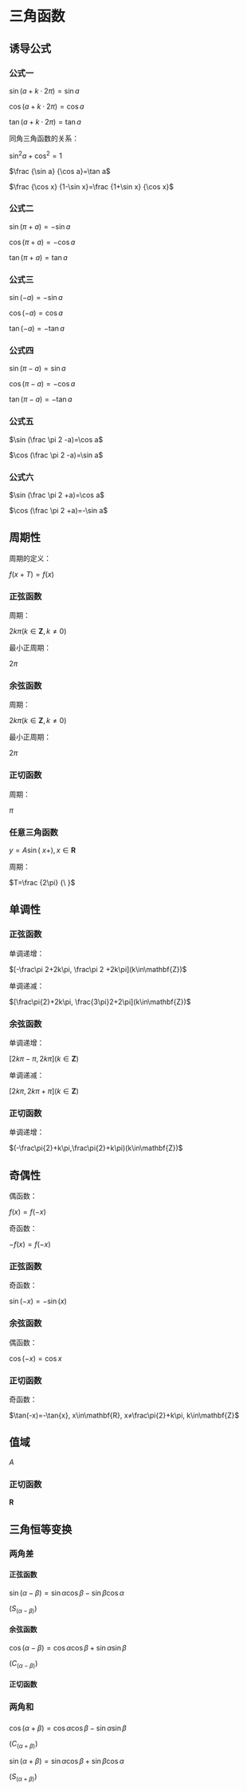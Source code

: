 # 三角函数

## 诱导公式

### 公式一

$\sin (a+k·2\pi)=\sin a$

$\cos (a+k·2\pi)=\cos a$

$\tan (a+k·2\pi)=\tan a$

同角三角函数的关系：

$\sin^2 a+\cos^2=1$

$\frac {\sin a} {\cos a}=\tan a$

$\frac {\cos x} {1-\sin x}=\frac {1+\sin x} {\cos x}$

### 公式二

$\sin (\pi +a)=-\sin a$

$\cos (\pi +a)=-\cos a$

$\tan (\pi +a)=\tan a$

### 公式三

$\sin (-a)=-\sin a$

$\cos (-a)=\cos a$

$\tan (-a)=-\tan a$

### 公式四

$\sin (\pi -a)=\sin a$

$\cos (\pi -a)=-\cos a$

$\tan(\pi -a)=-\tan a$

### 公式五

$\sin (\frac \pi 2 -a)=\cos a$

$\cos (\frac \pi 2 -a)=\sin a$

### 公式六

$\sin (\frac \pi 2 +a)=\cos a$

$\cos (\frac \pi 2 +a)=-\sin a$

## 周期性

周期的定义：

$f(x+T)=f(x)$

### 正弦函数

周期：

$2k\pi(k\in\mathbf{Z}, k≠0)$

最小正周期：

$2\pi$

### 余弦函数

周期：

$2k\pi(k\in\mathbf{Z}, k≠0)$

最小正周期：

$2\pi$

### 正切函数

周期：

$\pi$

### 任意三角函数

$y=A\sin(\ x + ), x\in\mathbf{R}$

周期：

$T=\frac {2\pi} {\ }$

## 单调性

### 正弦函数

单调递增：

$[-\frac\pi 2+2k\pi, \frac\pi 2 +2k\pi](k\in\mathbf{Z})$

单调递减：

$[\frac\pi{2}+2k\pi, \frac{3\pi}2+2\pi](k\in\mathbf{Z})$

### 余弦函数

单调递增：

$[2k\pi-\pi, 2k\pi](k\in\mathbf{Z})$

单调递减：

$[2k\pi, 2k\pi+\pi](k\in\mathbf{Z})$

### 正切函数

单调递增：

$(-\frac\pi{2}+k\pi,\frac\pi{2}+k\pi)(k\in\mathbf{Z})$

## 奇偶性

偶函数：

$f(x)=f(-x)$

奇函数：

$-f(x)=f(-x)$

### 正弦函数

奇函数：

$\sin(-x)=-\sin(x)$

### 余弦函数

偶函数：

$\cos(-x)=\cos{x}$

### 正切函数

奇函数：

$\tan(-x)=-\tan{x}, x\in\mathbf{R}, x≠\frac\pi{2}+k\pi, k\in\mathbf{Z}$

## 值域

$A$

### 正切函数

$\mathbf{R}$

## 三角恒等变换

### 两角差

#### 正弦函数

$\sin(\alpha-\beta)=\sin\alpha\cos\beta-\sin\beta\cos\alpha$

$(S_{(\alpha-\beta)})$

#### 余弦函数

$\cos(\alpha-\beta)=\cos\alpha\cos\beta+\sin\alpha\sin\beta$

$(C_{(\alpha-\beta)})$

#### 正切函数

### 两角和

###

$\cos(\alpha+\beta)=\cos\alpha\cos\beta-\sin\alpha\sin\beta$

$(C_{(\alpha+\beta)})$

$\sin(\alpha+\beta)=\sin\alpha\cos\beta+\sin\beta\cos\alpha$

$(S_{(\alpha+\beta)})$


